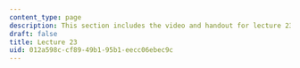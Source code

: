 ```yaml
---
content_type: page
description: This section includes the video and handout for lecture 23.
draft: false
title: Lecture 23
uid: 012a598c-cf89-49b1-95b1-eecc06ebec9c
---
```

